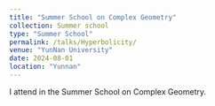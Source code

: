 ```yaml
---
title: "Summer School on Complex Geometry"
collection: Summer school
type: "Summer School"
permalink: /talks/Hyperbolicity/
venue: "YunNan University"
date: 2024-08-01
location: "Yunnan"
---
```


I attend in the Summer School on Complex Geometry.

